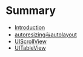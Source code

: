 # Summary

* [Introduction](README.md)
* [autoresizing与autolayout](chapter1.md)
* [UIScrollView](scrollview.md)
* [UITableView](uitableview.md)

